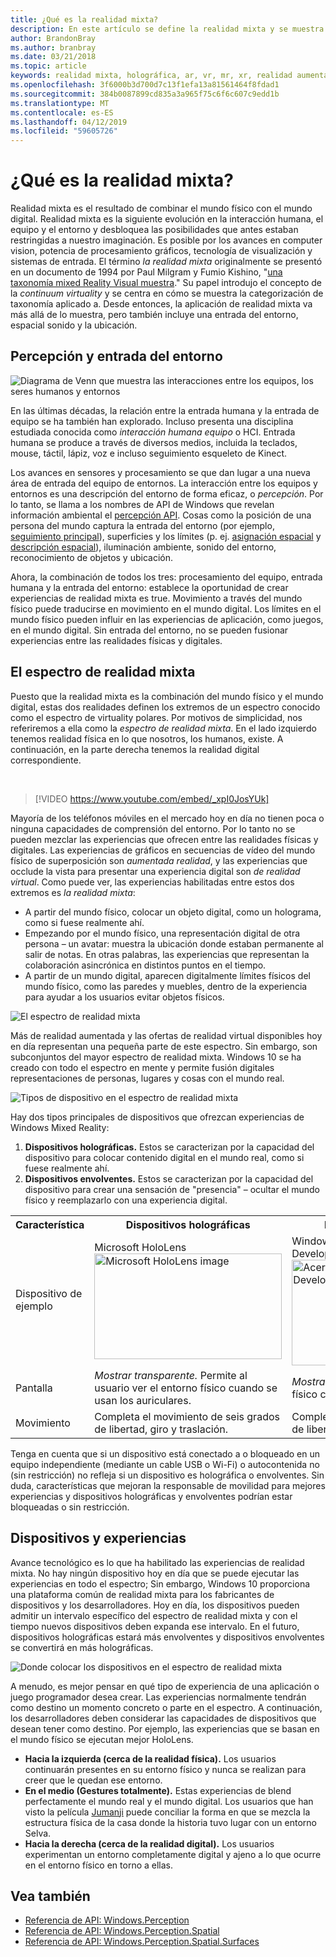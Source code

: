 ```yaml
---
title: ¿Qué es la realidad mixta?
description: En este artículo se define la realidad mixta y se muestra donde se colocan los dispositivos de AR y VR simple, así como los dispositivos de Windows Mixed Reality, como Microsoft HoloLens e inmersivos Windows Mixed Reality, espectro de realidad mixta.
author: BrandonBray
ms.author: branbray
ms.date: 03/21/2018
ms.topic: article
keywords: realidad mixta, holográfica, ar, vr, mr, xr, realidad aumentada de realidad virtual, una explicación
ms.openlocfilehash: 3f6000b3d700d7c13f1efa13a81561464f8fdad1
ms.sourcegitcommit: 384b0087899cd835a3a965f75c6f6c607c9edd1b
ms.translationtype: MT
ms.contentlocale: es-ES
ms.lasthandoff: 04/12/2019
ms.locfileid: "59605726"
---
```

# <a name="what-is-mixed-reality"></a>¿Qué es la realidad mixta?

Realidad mixta es el resultado de combinar el mundo físico con el mundo digital. Realidad mixta es la siguiente evolución en la interacción humana, el equipo y el entorno y desbloquea las posibilidades que antes estaban restringidas a nuestro imaginación. Es posible por los avances en computer vision, potencia de procesamiento gráficos, tecnología de visualización y sistemas de entrada. El término *la realidad mixta* originalmente se presentó en un documento de 1994 por Paul Milgram y Fumio Kishino, "[una taxonomía mixed Reality Visual muestra](http://etclab.mie.utoronto.ca/people/paul_dir/IEICE94/ieice.html)." Su papel introdujo el concepto de la *continuum virtuality* y se centra en cómo se muestra la categorización de taxonomía aplicado a. Desde entonces, la aplicación de realidad mixta va más allá de lo muestra, pero también incluye una entrada del entorno, espacial sonido y la ubicación.

## <a name="environmental-input-and-perception"></a>Percepción y entrada del entorno

![Diagrama de Venn que muestra las interacciones entre los equipos, los seres humanos y entornos](images/mixed-reality-venn-diagram-300px.png)<br> 

En las últimas décadas, la relación entre la entrada humana y la entrada de equipo se ha también han explorado. Incluso presenta una disciplina estudiada conocida como *interacción humana equipo* o HCI. Entrada humana se produce a través de diversos medios, incluida la teclados, mouse, táctil, lápiz, voz e incluso seguimiento esqueleto de Kinect.

Los avances en sensores y procesamiento se que dan lugar a una nueva área de entrada del equipo de entornos. La interacción entre los equipos y entornos es una descripción del entorno de forma eficaz, o *percepción*. Por lo tanto, se llama a los nombres de API de Windows que revelan información ambiental el [percepción API](https://docs.microsoft.com/uwp/api/Windows.Perception). Cosas como la posición de una persona del mundo captura la entrada del entorno (por ejemplo, [seguimiento principal](coordinate-systems.md)), superficies y los límites (p. ej. [asignación espacial](spatial-mapping.md) y [descripción espacial](case-study-expanding-the-spatial-mapping-capabilities-of-hololens.md)), iluminación ambiente, sonido del entorno, reconocimiento de objetos y ubicación.

Ahora, la combinación de todos los tres: procesamiento del equipo, entrada humana y la entrada del entorno: establece la oportunidad de crear experiencias de realidad mixta es true. Movimiento a través del mundo físico puede traducirse en movimiento en el mundo digital. Los límites en el mundo físico pueden influir en las experiencias de aplicación, como juegos, en el mundo digital. Sin entrada del entorno, no se pueden fusionar experiencias entre las realidades físicas y digitales.

## <a name="the-mixed-reality-spectrum"></a>El espectro de realidad mixta

Puesto que la realidad mixta es la combinación del mundo físico y el mundo digital, estas dos realidades definen los extremos de un espectro conocido como el espectro de virtuality polares. Por motivos de simplicidad, nos referiremos a ella como la *espectro de realidad mixta*. En el lado izquierdo tenemos realidad física en lo que nosotros, los humanos, existe. A continuación, en la parte derecha tenemos la realidad digital correspondiente.

<br>

>[!VIDEO https://www.youtube.com/embed/_xpI0JosYUk]

Mayoría de los teléfonos móviles en el mercado hoy en día no tienen poca o ninguna capacidades de comprensión del entorno. Por lo tanto no se pueden mezclar las experiencias que ofrecen entre las realidades físicas y digitales. Las experiencias de gráficos en secuencias de vídeo del mundo físico de superposición son *aumentada realidad*, y las experiencias que occlude la vista para presentar una experiencia digital son *de realidad virtual*. Como puede ver, las experiencias habilitadas entre estos dos extremos es *la realidad mixta*:
* A partir del mundo físico, colocar un objeto digital, como un holograma, como si fuese realmente ahí.
* Empezando por el mundo físico, una representación digital de otra persona – un avatar: muestra la ubicación donde estaban permanente al salir de notas. En otras palabras, las experiencias que representan la colaboración asincrónica en distintos puntos en el tiempo.
* A partir de un mundo digital, aparecen digitalmente límites físicos del mundo físico, como las paredes y muebles, dentro de la experiencia para ayudar a los usuarios evitar objetos físicos.

![El espectro de realidad mixta](images/mixed-reality-spectrum-550px.png)

Más de realidad aumentada y las ofertas de realidad virtual disponibles hoy en día representan una pequeña parte de este espectro. Sin embargo, son subconjuntos del mayor espectro de realidad mixta. Windows 10 se ha creado con todo el espectro en mente y permite fusión digitales representaciones de personas, lugares y cosas con el mundo real.

![Tipos de dispositivo en el espectro de realidad mixta](images/mixed-reality-spectrum-device-types-550px.png)

Hay dos tipos principales de dispositivos que ofrezcan experiencias de Windows Mixed Reality:
1. **Dispositivos holográficas.** Estos se caracterizan por la capacidad del dispositivo para colocar contenido digital en el mundo real, como si fuese realmente ahí.
2. **Dispositivos envolventes.** Estos se caracterizan por la capacidad del dispositivo para crear una sensación de "presencia" – ocultar el mundo físico y reemplazarlo con una experiencia digital.

<table>
<tr>
<th width="20%"> Característica</th><th width="40%"> Dispositivos holográficas</th><th width="40%"> Dispositivos envolventes</th>
</tr><tr>
<td> Dispositivo de ejemplo</td><td> Microsoft HoloLens<br /> <img alt="Microsoft HoloLens image" width="300" height="169" src="images/mshololens-hero1-whitbg-rgb-300px.png" /></td><td> Windows Acer mixto realidad Development Edition<br /> <img alt="Acer Windows Mixed Reality Development Edition image" width="300" height="169" src="images/acer-windows-mixed-reality-development-edition-headset-300px.jpg" /></td>
</tr><tr>
<td> Pantalla</td><td> <i>Mostrar transparente.</i> Permite al usuario ver el entorno físico cuando se usan los auriculares.</td><td> <i>Mostrar opaco.</i> Bloquea el entorno físico cuando se usan los auriculares.</td>
</tr><tr>
<td> Movimiento</td><td> Completa el movimiento de seis grados de libertad, giro y traslación.</td><td> Completa el movimiento de seis grados de libertad, giro y traslación.</td>
</tr>
</table>

Tenga en cuenta que si un dispositivo está conectado a o bloqueado en un equipo independiente (mediante un cable USB o Wi-Fi) o autocontenida no (sin restricción) no refleja si un dispositivo es holográfica o envolventes. Sin duda, características que mejoran la responsable de movilidad para mejores experiencias y dispositivos holográficas y envolventes podrían estar bloqueadas o sin restricción.

## <a name="devices-and-experiences"></a>Dispositivos y experiencias

Avance tecnológico es lo que ha habilitado las experiencias de realidad mixta. No hay ningún dispositivo hoy en día que se puede ejecutar las experiencias en todo el espectro; Sin embargo, Windows 10 proporciona una plataforma común de realidad mixta para los fabricantes de dispositivos y los desarrolladores. Hoy en día, los dispositivos pueden admitir un intervalo específico del espectro de realidad mixta y con el tiempo nuevos dispositivos deben expanda ese intervalo. En el futuro, dispositivos holográficas estará más envolventes y dispositivos envolventes se convertirá en más holográficas.

![Donde colocar los dispositivos en el espectro de realidad mixta](images/mixed-reality-spectrum-device-placement-550px.png)

A menudo, es mejor pensar en qué tipo de experiencia de una aplicación o juego programador desea crear. Las experiencias normalmente tendrán como destino un momento concreto o parte en el espectro. A continuación, los desarrolladores deben considerar las capacidades de dispositivos que desean tener como destino. Por ejemplo, las experiencias que se basan en el mundo físico se ejecutan mejor HoloLens.
* **Hacia la izquierda (cerca de la realidad física).** Los usuarios continuarán presentes en su entorno físico y nunca se realizan para creer que le quedan ese entorno.
* **En el medio (Gestures totalmente).** Estas experiencias de blend perfectamente el mundo real y el mundo digital. Los usuarios que han visto la película [Jumanji](https://en.wikipedia.org/wiki/Jumanji) puede conciliar la forma en que se mezcla la estructura física de la casa donde la historia tuvo lugar con un entorno Selva.
* **Hacia la derecha (cerca de la realidad digital).** Los usuarios experimentan un entorno completamente digital y ajeno a lo que ocurre en el entorno físico en torno a ellas.


## <a name="see-also"></a>Vea también
* [Referencia de API: Windows.Perception](https://docs.microsoft.com/uwp/api/Windows.Perception)
* [Referencia de API: Windows.Perception.Spatial](https://docs.microsoft.com/uwp/api/Windows.Perception.Spatial)
* [Referencia de API: Windows.Perception.Spatial.Surfaces](https://docs.microsoft.com/uwp/api/Windows.Perception.Spatial.Surfaces)
